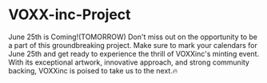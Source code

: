 # VOXX-inc-Project
June 25th is Coming!(TOMORROW)   Don't miss out on the opportunity to be a part of this groundbreaking project. Make sure to mark your calendars for June 25th and get ready to experience the thrill of VOXXinc's minting event. With its exceptional artwork, innovative approach, and strong community backing, VOXXinc is poised to take us to the next.🔥
